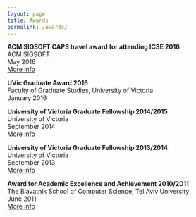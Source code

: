 ```yaml
---
layout: page
title: Awards
permalink: /awards/
---
```

**ACM SIGSOFT CAPS travel award for attending ICSE 2016**    
ACM SIGSOFT  
May 2016  
[More info](http://www.sigsoft.org/resources/caps.html)

**UVic Graduate Award 2016**  
Faculty of Graduate Studies, University of Victoria  
January 2016  

**University of Victoria Graduate Fellowship 2014/2015**  
University of Victoria  
September 2014  
[More info](https://www.uvic.ca/graduatestudies/finances/financialaid/uvicawards/)

**University of Victoria Graduate Fellowship 2013/2014**  
University of Victoria  
September 2013  
[More info](https://www.uvic.ca/graduatestudies/finances/financialaid/uvicawards/)

**Award for Academic Excellence and Achievement 2010/2011**  
The Blavatnik School of Computer Science, Tel Aviv University  
June 2011  
[More info](/assets/article_images/awards/tau-award-2011.jpg)
